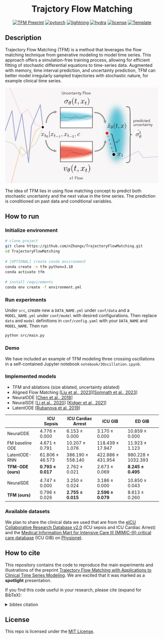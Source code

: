 <div align="center">

# Trajctory Flow Matching
<!-- 

[x] TODO: check pytorch, lightning versions, if we want to include those

[x] TODO: check license -->

[![TFM Preprint](http://img.shields.io/badge/paper-arxiv.2410.21154-B31B1B.svg)](http://arxiv.org/abs/2410.21154)
[![pytorch](https://img.shields.io/badge/PyTorch_1.8+-ee4c2c?logo=pytorch&logoColor=white)](https://pytorch.org/get-started/locally/) 
[![lightning](https://img.shields.io/badge/-Lightning_1.6+-792ee5?logo=pytorchlightning&logoColor=white)](https://pytorchlightning.ai/) 
[![hydra](https://img.shields.io/badge/Config-Hydra_1.2-89b8cd)](https://hydra.cc/)
[![license](https://img.shields.io/badge/License-MIT-green.svg?labelColor=gray)](https://opensource.org/license/mit) 
<a href="https://github.com/ashleve/lightning-hydra-template"><img alt="Template" src="https://img.shields.io/badge/-Lightning--Hydra--Template-017F2F?style=flat&logo=github&labelColor=gray"></a>

</div>


## Description
Trajectory Flow Matching (TFM) is a method that leverages the flow matching technique from generative modeling to model time series. This approach offers a simulation-free training process, allowing for efficient fitting of stochastic differential equations to time-series data. Augmented with memory, time interval prediction, and uncertainty prediction, TFM can better model irregularly sampled trajectories with stochastic nature, for example clinical time series.

<p align="center">
<img src="assets/revised_tfm_fig1.png" width="600"/>
</p>

The idea of TFM lies in using flow matching concept to predict both stochastic uncertainty and the next value in the time series. The prediction is conditioned on past data and conditional variables.



## How to run 
<!-- [x] TODO: check for details such as python versions

[ ] TODO: reflect potential changes to the repo name

[x] TODO: create requirements.txt -->

### Initialize environment
```bash
# clone project
git clone https://github.com/nZhangx/TrajectoryFlowMatching.git
cd TrajectoryFlowMatching

# [OPTIONAL] create conda environment
conda create -n tfm python=3.10
conda activate tfm

# install requirements
conda env create -f environment.yml
```

### Run experiments
Under `src`, create new a `DATA_NAME.yml` under `conf/data` and a `MODEL_NAME.yml` under `conf/model` with desired configurations. Then replace `data` and `model` definitions in `conf/config.yaml` with your `DATA_NAME` and `MODEL_NAME`. Then run
```bash
python src/main.py
```

### Demo
We have included an example of TFM modeling three crossing oscillations in a self-contained Jupyter notebook `notebook/3Oscillation.ipynb`.

### Implemented models
<!-- [ ] TODO: check; copied from "4 Experimental Results - Baseline" section in the manuscript -->
- TFM and ablations (size ablated, uncertainty ablated)
- Aligned Flow Matching [[Liu et al., 2023](https://arxiv.org/abs/2302.05872)][[Somnath et al., 2023](https://arxiv.org/abs/2302.11419)]
- NeuralODE [[Chen et al., 2018](https://arxiv.org/abs/1806.07366)]
- NeuralSDE [[Li et al., 2020](https://arxiv.org/abs/2001.01328)] [[Kidger et al., 2021](https://arxiv.org/abs/2102.03657)]
- LatentODE [[Rubanova et al. 2019](https://arxiv.org/abs/1907.03907)]

|                               | ICU Sepsis                 | ICU Cardiac Arrest         | ICU GIB                    | ED GIB                      |
|-------------------------------|----------------------------|----------------------------|----------------------------|-----------------------------|
| NeuralODE                     | 4.776 $\pm$ 0.000          | 6.153 $\pm$ 0.000          | 3.170 $\pm$ 0.000          | 10.859 $\pm$ 0.000          |
| FM baseline ODE               | 4.671 $\pm$ 0.791          | 10.207 $\pm$ 1.076          | 118.439 $\pm$ 17.947       | 11.923 $\pm$ 1.123          |
| LatentODE-RNN                 | 61.806 $\pm$ 46.573        | 386.190 $\pm$ 558.140      | 422.886 $\pm$ 431.954      | 980.228 $\pm$ 1032.393        |
| **TFM-ODE (ours)** | **0.793 $\pm$ 0.017** | 2.762 $\pm$ 0.021          | 2.673 $\pm$ 0.069          | **8.245  $\pm$ 0.495** |
||
| NeuralSDE                     | 4.747 $\pm$ 0.000          | 3.250 $\pm$ 0.024          | 3.186 $\pm$ 0.000          | 10.850 $\pm$ 0.043          |
| **TFM (ours)**     | 0.796 $\pm$ 0.026          | **2.755 $\pm$ 0.015** | **2.596 $\pm$ 0.079** | 8.613 $\pm$ 0.260           |


### Available datasets
<!-- [ ] TODO: how to share the datasets? create a folder in the repo and upload the eICU and MIMIC pickle files? -->
We plan to share the clinical data we used that are from the [eICU Collaborative Research Database v2.0](https://physionet.org/content/eicu-crd/2.0/) (ICU sepsis and ICU Cardiac Arrest) and the [Medical Information Mart for Intensive Care III (MIMIC-III) critical care database](https://physionet.org/content/mimiciii/1.4/) (ICU GIB) on [Physionet](https://physionet.org/).

## How to cite

This repository contains the code to reproduce the main experiments and illustrations of the preprint [Trajectory Flow Matching with Applications to
Clinical Time Series Modeling](https://arxiv.org/abs/PLACEHOLDER). We are excited that it was marked as a **spotlight** presentation.

If you find this code useful in your research, please cite (expand for BibTeX):

<details>
<summary>
bibtex citation
</summary>

```bibtex
@article{TFM,
	title        = {Trajectory Flow Matching with Applications to Clinical Time Series Modelling},
	author       = {Zhang, Xi and Pu, Yuan and Kawamura, Yuki and Loza, Andrew and Bengio, Yoshua and Shung, Dennis and Tong, Alexander},
	year         = 2024,
	journal      = {NeurIPS},
}
```
</details>



## License
This repo is licensed under the [MIT License](https://opensource.org/license/mit).
